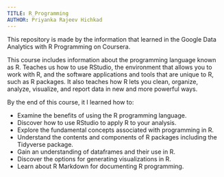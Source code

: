 ```yaml
---
TITLE: R_Programming
AUTHOR: Priyanka Rajeev Hichkad
---
```


This repository is made by the information that learned in the Google Data Analytics with R Programming on Coursera. 

This course includes information about the programming language known as R. Teaches us how to use RStudio, the environment that allows you to work with R, and the software applications and tools that are unique to R, such as R packages. It also teaches how R lets you clean, organize, analyze, visualize, and report data in new and more powerful ways.

By the end of this course, it I learned how to:
- Examine the benefits of using the R programming language.
- Discover how to use RStudio to apply R to your analysis. 
- Explore the fundamental concepts associated with programming in R. 
- Understand the contents and components of R packages including the Tidyverse package.
- Gain an understanding of dataframes and their use in R.
- Discover the options for generating visualizations in R.
- Learn about R Markdown for documenting R programming.
